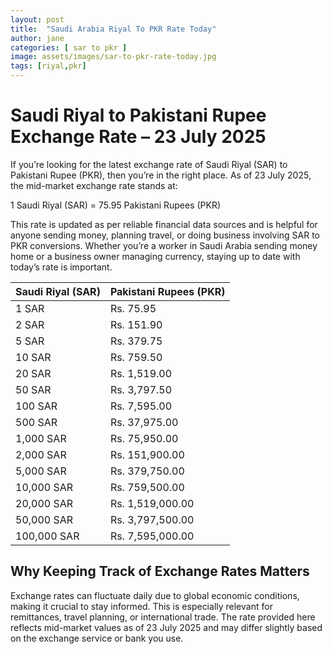 ```yaml
---
layout: post
title:  "Saudi Arabia Riyal To PKR Rate Today"
author: jane
categories: [ sar to pkr ]
image: assets/images/sar-to-pkr-rate-today.jpg
tags: [riyal,pkr]
---
```


# Saudi Riyal to Pakistani Rupee Exchange Rate – 23 July 2025

If you’re looking for the latest exchange rate of Saudi Riyal (SAR) to Pakistani Rupee (PKR), then you’re in the right place. As of 23 July 2025, the mid-market exchange rate stands at:

1 Saudi Riyal (SAR) = 75.95 Pakistani Rupees (PKR)

This rate is updated as per reliable financial data sources and is helpful for anyone sending money, planning travel, or doing business involving SAR to PKR conversions. Whether you’re a worker in Saudi Arabia sending money home or a business owner managing currency, staying up to date with today’s rate is important.

| Saudi Riyal (SAR) | Pakistani Rupees (PKR) |
|--------------------|-------------------------|
| 1 SAR             | Rs. 75.95              |
| 2 SAR             | Rs. 151.90             |
| 5 SAR             | Rs. 379.75             |
| 10 SAR            | Rs. 759.50             |
| 20 SAR            | Rs. 1,519.00           |
| 50 SAR            | Rs. 3,797.50           |
| 100 SAR           | Rs. 7,595.00           |
| 500 SAR           | Rs. 37,975.00          |
| 1,000 SAR         | Rs. 75,950.00          |
| 2,000 SAR         | Rs. 151,900.00         |
| 5,000 SAR         | Rs. 379,750.00         |
| 10,000 SAR        | Rs. 759,500.00         |
| 20,000 SAR        | Rs. 1,519,000.00       |
| 50,000 SAR        | Rs. 3,797,500.00       |
| 100,000 SAR       | Rs. 7,595,000.00       |

## Why Keeping Track of Exchange Rates Matters

Exchange rates can fluctuate daily due to global economic conditions, making it crucial to stay informed. This is especially relevant for remittances, travel planning, or international trade. The rate provided here reflects mid-market values as of 23 July 2025 and may differ slightly based on the exchange service or bank you use.

